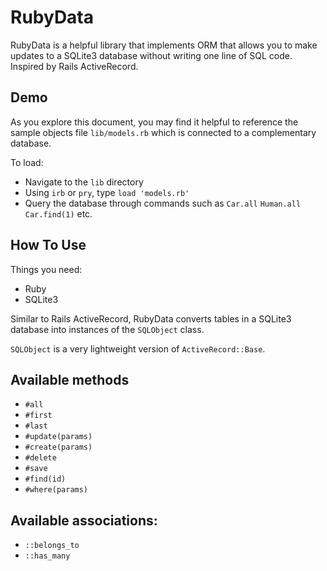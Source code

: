 RubyData
=====

RubyData is a helpful library that implements ORM that allows you to make
updates to a SQLite3 database without writing one line of SQL code. Inspired by Rails ActiveRecord.

Demo
--------

As you explore this document, you may find it helpful to reference the sample objects file `lib/models.rb` which is connected to a complementary database.

To load:
  * Navigate to the `lib` directory
  * Using `irb` or `pry`, type `load 'models.rb'`
  * Query the database through commands such as `Car.all` `Human.all` `Car.find(1)` etc.

How To Use
---------------

Things you need:
  * Ruby
  * SQLite3

Similar to Rails ActiveRecord,
RubyData converts tables in a SQLite3 database into instances of the
`SQLObject` class.

`SQLObject` is a very lightweight version of `ActiveRecord::Base`.

Available methods
---------------------
* `#all`
* `#first`
* `#last`
* `#update(params)`
* `#create(params)`
* `#delete`
* `#save`
* `#find(id)`
* `#where(params)`

Available associations:
----------------------------------------
* `::belongs_to`
* `::has_many`
